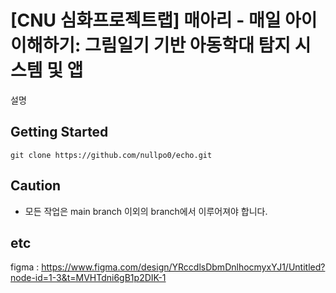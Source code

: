 # [CNU 심화프로젝트랩] 매아리 - 매일 아이 이해하기: 그림일기 기반 아동학대 탐지 시스템 및 앱
설명

## Getting Started
```
git clone https://github.com/nullpo0/echo.git
```
## Caution
* 모든 작업은 main branch 이외의 branch에서 이루어져야 합니다.

## etc
figma : https://www.figma.com/design/YRccdlsDbmDnlhocmyxYJ1/Untitled?node-id=1-3&t=MVHTdni6gB1p2DIK-1
